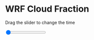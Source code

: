 <h1>WRF  Cloud Fraction </h1>
<p>Drag the slider to change the time</p>

<div class="slidecontainer">
<input oninput='setImage(this)' class="slider" type="range" min="0" max="49" value="0" step="1" />
<img id='img'/>
</div>

<script>
var img = document.getElementById('img');
var img_array = ['/assets/images/wrf/cf_wrfout_d01_2020-02-12_12:00:00.png',
'/assets/images/wrf/cf_wrfout_d01_2020-02-12_13:00:00.png',
'/assets/images/wrf/cf_wrfout_d01_2020-02-12_14:00:00.png',
'/assets/images/wrf/cf_wrfout_d01_2020-02-12_15:00:00.png',
'/assets/images/wrf/cf_wrfout_d01_2020-02-12_16:00:00.png',
'/assets/images/wrf/cf_wrfout_d01_2020-02-12_17:00:00.png',
'/assets/images/wrf/cf_wrfout_d01_2020-02-12_18:00:00.png',
'/assets/images/wrf/cf_wrfout_d01_2020-02-12_19:00:00.png',
'/assets/images/wrf/cf_wrfout_d01_2020-02-12_20:00:00.png',
'/assets/images/wrf/cf_wrfout_d01_2020-02-12_21:00:00.png',
'/assets/images/wrf/cf_wrfout_d01_2020-02-12_22:00:00.png',
'/assets/images/wrf/cf_wrfout_d01_2020-02-12_23:00:00.png',
'/assets/images/wrf/cf_wrfout_d01_2020-02-13_00:00:00.png',
'/assets/images/wrf/cf_wrfout_d01_2020-02-13_01:00:00.png',
'/assets/images/wrf/cf_wrfout_d01_2020-02-13_02:00:00.png',
'/assets/images/wrf/cf_wrfout_d01_2020-02-13_03:00:00.png',
'/assets/images/wrf/cf_wrfout_d01_2020-02-13_04:00:00.png',
'/assets/images/wrf/cf_wrfout_d01_2020-02-13_05:00:00.png',
'/assets/images/wrf/cf_wrfout_d01_2020-02-13_06:00:00.png',
'/assets/images/wrf/cf_wrfout_d01_2020-02-13_07:00:00.png',
'/assets/images/wrf/cf_wrfout_d01_2020-02-13_08:00:00.png',
'/assets/images/wrf/cf_wrfout_d01_2020-02-13_09:00:00.png',
'/assets/images/wrf/cf_wrfout_d01_2020-02-13_10:00:00.png',
'/assets/images/wrf/cf_wrfout_d01_2020-02-13_11:00:00.png',
'/assets/images/wrf/cf_wrfout_d01_2020-02-13_12:00:00.png',
'/assets/images/wrf/cf_wrfout_d01_2020-02-13_13:00:00.png',
'/assets/images/wrf/cf_wrfout_d01_2020-02-13_14:00:00.png',
'/assets/images/wrf/cf_wrfout_d01_2020-02-13_15:00:00.png',
'/assets/images/wrf/cf_wrfout_d01_2020-02-13_16:00:00.png',
'/assets/images/wrf/cf_wrfout_d01_2020-02-13_17:00:00.png',
'/assets/images/wrf/cf_wrfout_d01_2020-02-13_18:00:00.png',
'/assets/images/wrf/cf_wrfout_d01_2020-02-13_19:00:00.png',
'/assets/images/wrf/cf_wrfout_d01_2020-02-13_20:00:00.png',
'/assets/images/wrf/cf_wrfout_d01_2020-02-13_21:00:00.png',
'/assets/images/wrf/cf_wrfout_d01_2020-02-13_22:00:00.png',
'/assets/images/wrf/cf_wrfout_d01_2020-02-13_23:00:00.png',
'/assets/images/wrf/cf_wrfout_d01_2020-02-14_00:00:00.png',
'/assets/images/wrf/cf_wrfout_d01_2020-02-14_01:00:00.png',
'/assets/images/wrf/cf_wrfout_d01_2020-02-14_02:00:00.png',
'/assets/images/wrf/cf_wrfout_d01_2020-02-14_03:00:00.png',
'/assets/images/wrf/cf_wrfout_d01_2020-02-14_04:00:00.png',
'/assets/images/wrf/cf_wrfout_d01_2020-02-14_05:00:00.png',
'/assets/images/wrf/cf_wrfout_d01_2020-02-14_06:00:00.png',
'/assets/images/wrf/cf_wrfout_d01_2020-02-14_07:00:00.png',
'/assets/images/wrf/cf_wrfout_d01_2020-02-14_08:00:00.png',
'/assets/images/wrf/cf_wrfout_d01_2020-02-14_09:00:00.png',
'/assets/images/wrf/cf_wrfout_d01_2020-02-14_10:00:00.png',
'/assets/images/wrf/cf_wrfout_d01_2020-02-14_11:00:00.png',
'/assets/images/wrf/cf_wrfout_d01_2020-02-14_12:00:00.png',];
function setImage(obj)
{
        var value = obj.value;
        img.src = img_array[value];

}
</script>
